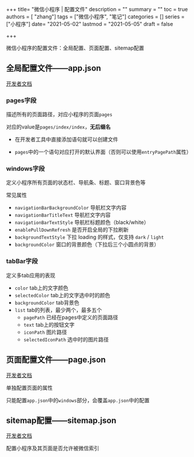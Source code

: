 +++
title= "微信小程序 | 配置文件"
description = ""
summary = ""
toc = true
authors = [ "zhang"]
tags = ["微信小程序", "笔记"]
categories = []
series = ["小程序"]
date= "2021-05-02"
lastmod = "2021-05-05"
draft = false

+++

微信小程序的配置文件：全局配置、页面配置、sitemap配置

<!--more-->

## 全局配置文件——app.json

[开发者文档](https://developers.weixin.qq.com/miniprogram/dev/reference/configuration/app.html)

### pages字段

描述所有的页面路径，对应小程序的页面`pages`

对应的value是`pages/index/index`，**无后缀名**

+ 在开发者工具中直接添加语句就可以创建文件

+ `pages`中的一个语句对应打开的默认界面（否则可以使用`entryPagePath`属性）

###  windows字段

定义小程序所有页面的状态栏、导航条、标题、窗口背景色等

常见属性

+ `navigationBarBackgroundColor` 导航栏文字内容 
+ `navigationBarTitleText` 导航栏文字内容
+ `navigationBarTextStyle` 导航栏标题颜色（black/white）
+ `enablePullDownRefresh` 是否开启全局的下拉刷新
+ `backgroundTextStyle` 下拉 loading 的样式，仅支持 `dark` / `light`
+ `backgroundColor` 窗口的背景颜色（下拉后三个小圆点的背景）

### tabBar字段

定义多tab应用的表现

+ `color` tab上的文字颜色
+ `selectedColor` tab上的文字选中时的颜色
+ `backgroundColor` tab背景色
+ `list` tab的列表，最少两个，最多五个
  + `pagePath` 已经在pages中定义的页面路径
  + `text` tab上的按钮文字
  + `iconPath` 图片路径
  + `selectedIconPath` 选中时的图片路径

## 页面配置文件——page.json

[开发者文档](https://developers.weixin.qq.com/miniprogram/dev/reference/configuration/page.html)

单独配置页面的属性

只能配置`app.json`中的`windows`部分，会覆盖`app.json`中的配置

## sitemap配置——sitemap.json

[开发者文档](https://developers.weixin.qq.com/miniprogram/dev/reference/configuration/sitemap.html)

配置小程序及其页面是否允许被微信索引

